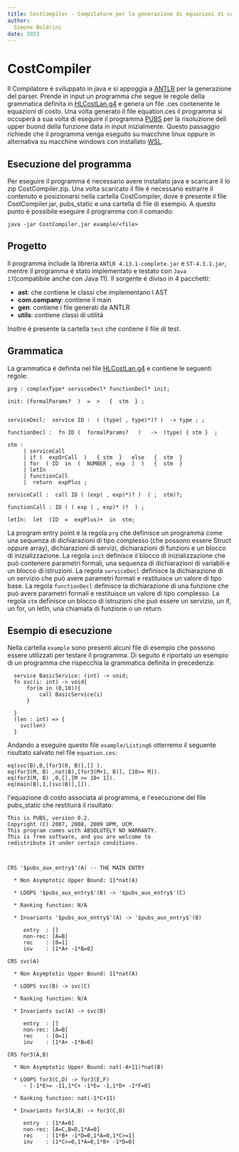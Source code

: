 ```yaml
---
title: CostCompiler - Compilatore per la generazione di equazioni di costo
author:
  Simone Boldrini 
date: 2023
---
```


# CostCompiler
Il Compilatore é sviluppato in java e si appoggia a [ANTLR](https://www.antlr.org/) per la generazione del parser.
Prende in input un programma che segue le regole della grammatica definita in [HLCostLan.g4](https://github.com/minosse99/CostCompiler/blob/master/src/HLCostLan.g4) e genera un file .ces contenente le equazioni di costo.
Una volta generato il file equation.ces il programma si occuperá a sua volta di eseguire il programma [PUBS](http://costa.fdi.ucm.es/pubs/) per la risoluzione dell upper buond della funzione data in input inizialmente.
Questo passaggio richiede che il programma venga eseguito su macchine linux oppure in alternativa su macchine windows con installato [WSL](https://docs.microsoft.com/it-it/windows/wsl/install-win10).

## Esecuzione del programma
Per eseguire il programma é necessario avere installato java e scaricare il lo zip CostCompiler.zip.
Una volta scaricato il file é necessario estrarre il contenuto e posizionarsi nella cartella CostCompiler, dove é presente il file CostCompiler.jar, pubs_static e una cartella di file di esempio.
A questo punto é possibile eseguire il programma con il comando:
```
java -jar CostCompiler.jar example/<file>
 ```

## Progetto 
Il programma include la libreria `ANTLR 4.13.1-complete.jar` e `ST-4.3.1.jar`, mentre il programma é stato implementato e testato con `Java 17`(compatibile anche con Java 11).
Il sorgente é diviso in 4 pacchetti:
- **ast**: che contiene le classi che implementano l AST
- **com.company**: contiene il main 
- **gen**: contiene i file generati da ANTLR
- **utils**: contiene classi di utilitá

Inoltre é presente la cartella `test` che contiene il file di test.

## Grammatica
La grammatica é definita nel file [HLCostLan.g4](https://github.com/minosse99/CostCompiler/blob/master/src/HLCostLan.g4) e contiene le seguenti regole:

```
prg : complexType* serviceDecl* functionDecl* init;

init: (formalParams?  )  =  >   {  stm  } ;


serviceDecl:  service ID :  ( (type( , type)*)? )  -> type ; ;

functionDecl :  fn ID (  formalParams?   )   ->  (type) { stm }  ;

stm :
     | serviceCall
     | if (  expOrCall  )   { stm  }   else   {  stm  } 
     | for  ( ID  in  (  NUMBER , exp  )  )   {  stm  }  
     | letIn
     | functionCall
     |  return  expPlus ;

serviceCall :  call ID ( (exp( , exp)*)? )  ( ;  stm)?;

functionCall : ID ( ( exp ( , exp)* )?  ) ;

letIn:  let  (ID  =  expPlus)+  in  stm;
```

La program entry point é la regola `prg` che definisce un programma come una sequenza di dichiarazioni di tipo complesso (che possono essere Struct oppure array), dichiarazioni di servizi, dichiarazioni di funzioni e un blocco di inizializzazione.
La regola `init` definisce il blocco di inizializzazione che puó contenere parametri formali, una sequenza di dichiarazioni di variabili e un blocco di istruzioni.
La regola `serviceDecl` definisce la dichiarazione di un servizio che puó avere parametri formali e restituisce un valore di tipo base.
La regola `functionDecl` definisce la dichiarazione di una funzione che puó avere parametri formali e restituisce un valore di tipo complesso.
La regola `stm` definisce un blocco di istruzioni che puó essere un servizio, un if, un for, un letIn, una chiamata di funzione o un return.

## Esempio di esecuzione
Nella cartella `example` sono presenti alcuni file di esempio che possono essere utilizzati per testare il programma.
Di seguito é riportato un esempio di un programma che rispecchia la grammatica definita in precedenza:
```
  service BasicService: (int) -> void;
  fn svc(i: int) -> void{
      for(m in (0,10)){
          call BasicService(i)
      }

  }
  (len : int) => {
    svc(len)
  }
```
Andando a eseguire questo file `example/Listing6` otterremo il seguente risultato salvato nel file `equation.ces`:
```
eq(svc(B),0,[for3(0, B)],[] ).
eq(for3(M, B) ,nat(B),[for3(M+1, B)], [10>= M]).
eq(for3(M, B) ,0,[],[M >= 10+ 1]).
eq(main(B),1,[svc(B)],[]).

```
l'equazione di costo associata al programma, e l'esecuzione del file pubs_static che restituirá il risultato:
```
This is PUBS, version 0.2.
Copyright (C) 2007, 2008, 2009 UPM, UCM.
This program comes with ABSOLUTELY NO WARRANTY.
This is free software, and you are welcome to
redistribute it under certain conditions.



CRS '$pubs_aux_entry$'(A) -- THE MAIN ENTRY

  * Non Asymptotic Upper Bound: 11*nat(A)

  * LOOPS '$pubs_aux_entry$'(B) -> '$pubs_aux_entry$'(C)

  * Ranking function: N/A

  * Invariants '$pubs_aux_entry$'(A) -> '$pubs_aux_entry$'(B)

     entry  : []
     non-rec: [A=B]
     rec    : [0=1]
     inv    : [1*A+ -1*B=0]

CRS svc(A)

  * Non Asymptotic Upper Bound: 11*nat(A)

  * LOOPS svc(B) -> svc(C)

  * Ranking function: N/A

  * Invariants svc(A) -> svc(B)

     entry  : []
     non-rec: [A=B]
     rec    : [0=1]
     inv    : [1*A+ -1*B=0]

CRS for3(A,B)

  * Non Asymptotic Upper Bound: nat(-A+11)*nat(B)

  * LOOPS for3(C,D) -> for3(E,F)
     - [-1*E>= -11,1*C+ -1*E= -1,1*D+ -1*F=0]

  * Ranking function: nat(-1*C+11)

  * Invariants for3(A,B) -> for3(C,D)

     entry  : [1*A=0]
     non-rec: [A=C,B=D,1*A=0]
     rec    : [1*B+ -1*D=0,1*A=0,1*C>=1]
     inv    : [1*C>=0,1*A=0,1*B+ -1*D=0]

